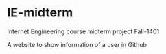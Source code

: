# IE-midterm
Internet Engineering course midterm project Fall-1401

A website to show information of a user in Github
